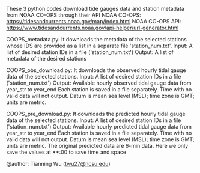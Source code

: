 These 3 python codes download tide gauges data and station metadata from NOAA CO-OPS through their API 
NOAA CO-OPS: https://tidesandcurrents.noaa.gov/map/index.html
NOAA CO-OPS API: https://www.tidesandcurrents.noaa.gov/api-helper/url-generator.html

COOPS_metadata.py:
It downloads the metadata of the selected stations whose IDS are provided as a list in a separate file 'station_num.txt'.
Input: A list of desired station IDs in a file ('station_num.txt')
Output: A list of metadata of the desired stations

COOPS_obs_download.py:
It downloads the observed hourly tidal gauge data of the selected stations.
Input: A list of desired station IDs in a file ('station_num.txt')
Output: Available hourly observed tidal gauge data from year_str to year_end 
Each station is saved in a file separately. Time with no valid data will not output.
Datum is mean sea level (MSL); time zone is GMT; units are metric.

COOPS_pre_download.py:
It downloads the predicted hourly tidal gauge data of the selected stations.
Input: A list of desired station IDs in a file ('station_num.txt')
Output: Available hourly predicted tidal gauge data from year_str to year_end 
Each station is saved in a file separately. Time with no valid data will not output.
Datum is mean sea level (MSL); time zone is GMT; units are metric.
The original predicted data are 6-min data. Here we only save the values at **:00 to save time and space  

@author: Tianning Wu (twu27@ncsu.edu)

